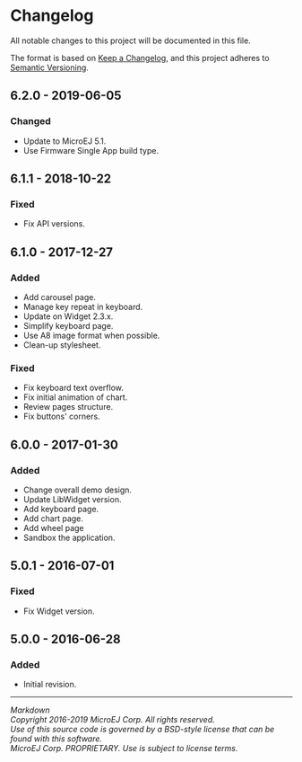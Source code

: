 # Changelog

All notable changes to this project will be documented in this file.

The format is based on [Keep a Changelog](https://keepachangelog.com/en/1.0.0/),
and this project adheres to [Semantic Versioning](https://semver.org/spec/v2.0.0.html).

## 6.2.0 - 2019-06-05

### Changed

  - Update to MicroEJ 5.1.
  - Use Firmware Single App build type.
  
## 6.1.1 - 2018-10-22

### Fixed

  - Fix API versions.

## 6.1.0 - 2017-12-27

### Added

  - Add carousel page.
  - Manage key repeat in keyboard.
  - Update on Widget 2.3.x.
  - Simplify keyboard page.
  - Use A8 image format when possible.
  - Clean-up stylesheet.
  
### Fixed

  - Fix keyboard text overflow.
  - Fix initial animation of chart.
  - Review pages structure.
  - Fix buttons' corners.

## 6.0.0 - 2017-01-30

### Added

  - Change overall demo design.
  - Update LibWidget version.
  - Add keyboard page.
  - Add chart page.
  - Add wheel page
  - Sandbox the application.

## 5.0.1 - 2016-07-01

### Fixed

  - Fix Widget version.

## 5.0.0 - 2016-06-28

### Added

  - Initial revision.
  
---  
_Markdown_   
_Copyright 2016-2019 MicroEJ Corp. All rights reserved._  
_Use of this source code is governed by a BSD-style license that can be found with this software._  
_MicroEJ Corp. PROPRIETARY. Use is subject to license terms._  